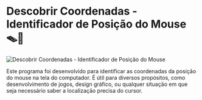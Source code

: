 # Descobrir Coordenadas - Identificador de Posição do Mouse 🪤🐀

![Descobrir Coordenadas - Identificador de Posição do Mouse]([https://i.pinimg.com/originals/77/20/6e/77206e385c863a5bc4e15df43e877817.gif](http://metadedemim.m.e.pic.centerblog.net/cc12ff7d.gif))

Este programa foi desenvolvido para identificar as coordenadas da posição do mouse na tela do computador. É útil para diversos propósitos, como desenvolvimento de jogos, design gráfico, ou qualquer situação em que seja necessário saber a localização precisa do cursor.
